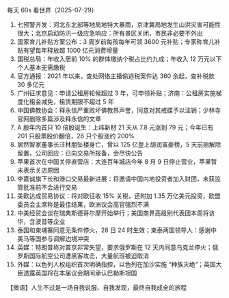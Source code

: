每天 60s 看世界（2025-07-29）

1. 七预警齐发：河北东北部等地局地特大暴雨，京津冀局地发生山洪灾害可能性很大；北京启动防汛一级应急响应：所有景区关闭，市民非必要不外出
2. 国家育儿补贴方案公布：3 周岁前每孩每年可领 3600 元补贴；专家称育儿补贴有望每年释放超 1000 亿元消费增量
3. 国税总局：年收入居前 10% 的群体缴纳个税占比约九成；年收入 12 万元以下个人基本无需缴税
4. 官方通报：2021 年以来，查处网络主播偷逃税案件达 360 余起，查补税款 30 多亿元
5. 广州征求意见：申请公租房轮候超过 3 年，可申领补贴；济南：公租房实施梯度化租金减免，租赁期限不超过 5 年
6. 中国佛教协会：释永信严重败坏佛教界声誉，同意对其戒牒予以注销；少林寺官网删除多篇涉及释永信的文章
7. A 股年内首只 10 倍股诞生：上纬新材 21 天从 7.8 元涨到 79 元；今年已有 201 只股票股价翻倍，26 只个股涨约 200%
8. 居然智家董事长汪林朋坠楼身亡，曾以 125 亿登上胡润富豪榜，5 天前刚解除留置，公司回应：已向交易所报备，会尽快公告
9. 苹果首次在中国关停直营店：大连百年城店今年 8 月 9 日停止营业，苹果暂未表示关店原因
10. 李嘉诚旗下长和港口交易最新进展：将邀请中国内地投资者加入财团，未获监管批准前不会进行交易
11. 美欧达成贸易协议：将对欧征收 15% 关税，还附加 1.35 万亿美元投资，欧盟委员会主席称是最佳结果，欧洲议会高官强烈不满
12. 中美经贸会谈在瑞典斯德哥尔摩开始举行；美国商界高级别代表团本周将访华，含波音等企业
13. 泰国和柬埔寨同意无条件停火，28 日 24 时生效；柬泰两国领导人：感谢中美马等国参与调解边境冲突
14. 英媒：特朗普称对普京非常失望，要求俄罗斯在 12 天内同意乌克兰停火；俄罗斯国际航空公司遭黑客攻击，大量航班被迫取消
15. 外媒：以色列人权组织首次明确指控，以色列在加沙实施 “种族灭绝”；英国大臣透露英国将在本届议会期间承认巴勒斯坦国

【微语】人生不过是一场自我说服、自我发现，最终自我成全的旅程